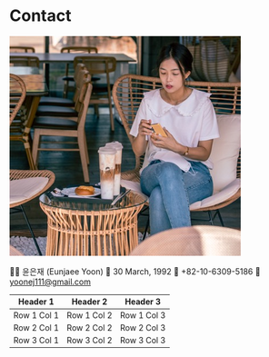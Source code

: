 # Contact

![Eunjae](img/eunjae.jpeg)

👩‍💻 윤은재 (Eunjaee Yoon)
🎂 30 March, 1992
📱 +82-10-6309-5186
💌 yoonej111@gmail.com


| Header 1 | Header 2 | Header 3 |
|----------|----------|----------|
| Row 1 Col 1 | Row 1 Col 2 | Row 1 Col 3 |
| Row 2 Col 1 | Row 2 Col 2 | Row 2 Col 3 |
| Row 3 Col 1 | Row 3 Col 2 | Row 3 Col 3 |